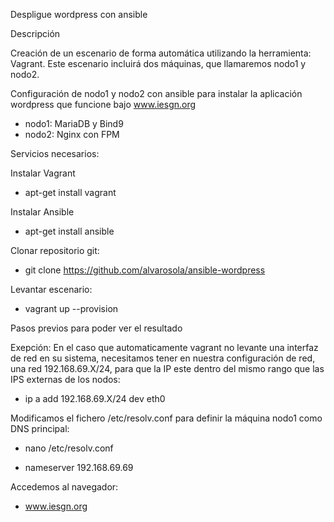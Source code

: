 Despligue wordpress con ansible

Descripción

Creación de un escenario de forma automática utilizando la herramienta: Vagrant. Este escenario incluirá dos máquinas, que llamaremos nodo1 y nodo2.

Configuración de nodo1 y nodo2 con ansible para instalar la aplicación wordpress que funcione bajo www.iesgn.org

- nodo1: MariaDB y Bind9
- nodo2: Nginx con FPM

Servicios necesarios:

Instalar Vagrant

- apt-get install vagrant 

Instalar Ansible

- apt-get install ansible 

Clonar repositorio git:

- git clone https://github.com/alvarosola/ansible-wordpress

Levantar escenario:

- vagrant up --provision

Pasos previos para poder ver el resultado 

Exepción: En el caso que automaticamente vagrant no levante una interfaz de red en su sistema, necesitamos tener en nuestra configuración de red, una red 192.168.69.X/24, para que la IP este dentro del mismo rango que las IPS externas de los nodos:

- ip a add 192.168.69.X/24 dev eth0

Modificamos el fichero /etc/resolv.conf para definir la máquina nodo1 como DNS principal:

- nano /etc/resolv.conf

- nameserver 192.168.69.69

Accedemos al navegador:

- www.iesgn.org

